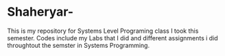 # Shaheryar-
This is my repository for Systems Level Programing class I took this semester. Codes include my Labs that I did and different assignments i did throughtout the semster in Systems Programming. 
